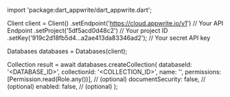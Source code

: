 import 'package:dart_appwrite/dart_appwrite.dart';

Client client = Client()
    .setEndpoint('https://cloud.appwrite.io/v1') // Your API Endpoint
    .setProject('5df5acd0d48c2') // Your project ID
    .setKey('919c2d18fb5d4...a2ae413da83346ad2'); // Your secret API key

Databases databases = Databases(client);

Collection result = await databases.createCollection(
    databaseId: '<DATABASE_ID>',
    collectionId: '<COLLECTION_ID>',
    name: '<NAME>',
    permissions: [Permission.read(Role.any())], // (optional)
    documentSecurity: false, // (optional)
    enabled: false, // (optional)
);
